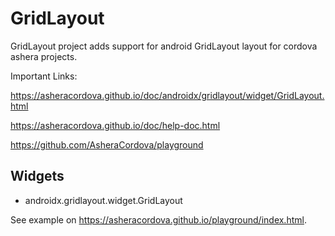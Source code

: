# GridLayout

GridLayout project adds support for android GridLayout layout for cordova ashera projects.

Important Links:

https://asheracordova.github.io/doc/androidx/gridlayout/widget/GridLayout.html

https://asheracordova.github.io/doc/help-doc.html

https://github.com/AsheraCordova/playground

## Widgets

* androidx.gridlayout.widget.GridLayout

See example on https://asheracordova.github.io/playground/index.html.
